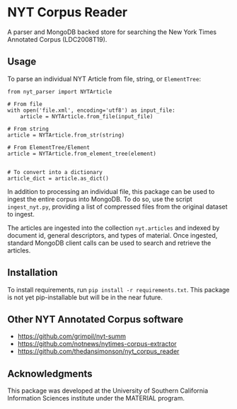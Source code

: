 # NYT Corpus Reader

A parser and MongoDB backed store for searching the New York Times
Annotated Corpus (LDC2008T19).

## Usage

To parse an individual NYT Article from file, string, or `ElementTree`:

```
from nyt_parser import NYTArticle

# From file
with open('file.xml', encoding='utf8') as input_file:
    article = NYTArticle.from_file(input_file)

# From string
article = NYTArticle.from_str(string)

# From ElementTree/Element
article = NYTArticle.from_element_tree(element)


# To convert into a dictionary
article_dict = article.as_dict()
```

In addition to processing an individual file, this package can be used to ingest the entire corpus into MongoDB. To do so, use the script `ingest_nyt.py`, providing a list of compressed files from the original dataset to ingest.

The articles are ingested into the collection `nyt.articles` and indexed by document id, general descriptors, and types of material. Once ingested, standard MongoDB client calls can be used to search and retrieve the articles.

## Installation

To install requirements, run `pip install -r requirements.txt`. This package is not yet pip-installable but will be in the near future.


## Other NYT Annotated Corpus software

* https://github.com/grimpil/nyt-summ
* https://github.com/notnews/nytimes-corpus-extractor
* https://github.com/thedansimonson/nyt_corpus_reader

## Acknowledgments

This package was developed at the University of Southern California Information Sciences institute under the MATERIAL program.
